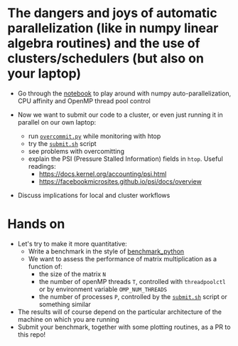 # The dangers and joys of automatic parallelization (like in numpy linear algebra routines) and the use of clusters/schedulers (but also on your laptop)
- Go through the [notebook](../parallel.ipynb) to play around with numpy auto-parallelization, CPU affinity and OpenMP thread pool control

- Now we want to submit our code to a cluster, or even just running it in parallel on our own laptop:
  - run [`overcommit.py`](overcommit.py) while monitoring with htop
  - try the [`submit.sh`](submit.sh) script
  - see problems with overcomitting
  - explain the PSI (Pressure Stalled Information) fields in `htop`. Useful readings:
    - https://docs.kernel.org/accounting/psi.html
    - https://facebookmicrosites.github.io/psi/docs/overview
- Discuss implications for local and cluster workflows

# Hands on
- Let's try to make it more quantitative:
  - Write a benchmark in the style of [benchmark_python](../benchmark_python/bench.py)
  - We want to assess the performance of matrix multiplication as a function of:
    - the size of the matrix `N`
    - the number of openMP threads `T`, controlled with `threadpoolctl` or by environment variable `OMP_NUM_THREADS`
    - the number of processes `P`, controlled by the [`submit.sh`](submit.sh) script or something similar
- The results will of course depend on the particular architecture of the machine on which you are running
- Submit your benchmark, together with some plotting routines, as a PR to this repo!



